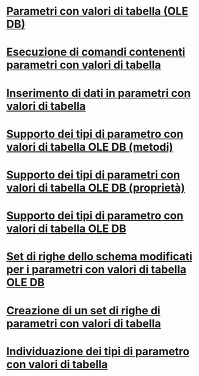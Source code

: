 # [Parametri con valori di tabella (OLE DB)](table-valued-parameters-ole-db.md)

# [Esecuzione di comandi contenenti parametri con valori di tabella](executing-commands-containing-table-valued-parameters.md)
# [Inserimento di dati in parametri con valori di tabella](inserting-data-into-table-valued-parameters.md)
# [Supporto dei tipi di parametro con valori di tabella OLE DB (metodi)](ole-db-table-valued-parameter-type-support-methods.md)
# [Supporto dei tipi di parametri con valori di tabella OLE DB (proprietà)](ole-db-table-valued-parameter-type-support-properties.md)
# [Supporto dei tipi di parametro con valori di tabella OLE DB](ole-db-table-valued-parameter-type-support.md)
# [Set di righe dello schema modificati per i parametri con valori di tabella OLE DB](schema-rowsets-changed-for-ole-db-table-valued-parameters.md)
# [Creazione di un set di righe di parametri con valori di tabella](table-valued-parameter-rowset-creation.md)
# [Individuazione dei tipi di parametro con valori di tabella](table-valued-parameter-type-discovery.md)
